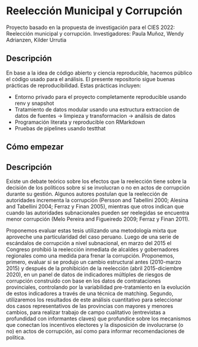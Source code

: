 # Reelección Municipal y Corrupción

Proyecto basado en la propuesta de investigación para el CIES 2022: Reelección municipal y corrupción.
Investigadores: Paula Muñoz, Wendy Adrianzen, Kilder Urrutia

## Descripción

En base a la idea de código abierto y ciencia reproducible, hacemos público el código usado para el análisis. El presente repositorio sigue buenas prácticas de reproducibilidad. Estas prácticas incluyen:

- Entorno privado para el proyecto completamente reproducible usando renv y snapshot
- Tratamiento de datos modular usando una estructura extraccion de datos de fuentes -> limpieza y transformacion -> análisis de datos
- Programación literata y reproducible con RMarkdown
- Pruebas de pipelines usando testthat

## Cómo empezar



## Descripción

Existe un debate teórico sobre los efectos que la reelección tiene sobre la decisión de los políticos sobre si se involucran o no en actos de corrupción durante su gestión. Algunos autores postulan que la reelección de autoridades incrementa la corrupción (Persson and Tabellini 2000; Alesina and Tabellini 2004; Ferraz y Finan 2005), mientras que otros  indican que cuando las autoridades subnacionales pueden ser reelegidas se encuentra menor corrupción (Melo Pereira and Figueiredo 2009; Ferraz y Finan 2011). 

Proponemos evaluar estas tesis utilizando una metodología mixta que aproveche una particularidad del caso peruano. Luego de una serie de escándalos de corrupción a nivel subnacional, en marzo del 2015 el Congreso prohibió la reelección inmediata de alcaldes y gobernadores regionales como una medida para frenar la corrupción. Proponemos, primero, evaluar si se produjo un cambio estructural antes (2010-marzo 2015) y después de la prohibición de la reelección (abril 2015-diciembre 2020), en un panel de datos de indicadores múltiples de riesgos de corrupción construido con base en los datos de contrataciones provinciales, controlando por la variabilidad pre-tratamiento en la evolución de estos indicadores a través de una técnica de matching. Segundo, utilizaremos los resultados de este análisis cuantitativo para seleccionar dos casos representativos de las provincias con mayores y menores cambios, para realizar trabajo de campo cualitativo (entrevistas a profundidad con informantes claves) que profundice sobre los mecanismos que conectan los incentivos electores y la disposición de involucrarse (o no) en actos de corrupción, así como para informar recomendaciones de política.
